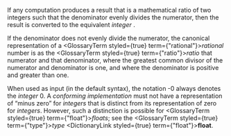  



If any computation produces a result that is a mathematical ratio of two integers such that the denominator evenly divides the numerator, then the result is converted to the equivalent *integer* . 



If the denominator does not evenly divide the numerator, the canonical representation of a <GlossaryTerm styled={true} term={"rational"}><i>rational</i></GlossaryTerm> number is as the <GlossaryTerm styled={true} term={"ratio"}><i>ratio</i></GlossaryTerm> that numerator and that denominator, where the greatest common divisor of the numerator and denominator is one, and where the denominator is positive and greater than one. 



When used as input (in the default syntax), the notation -0 always denotes the *integer* 0. A *conforming implementation* must not have a representation of “minus zero” for *integers* that is distinct from its representation of zero for *integers*. However, such a distinction is possible for <GlossaryTerm styled={true} term={"float"}><i>floats</i></GlossaryTerm>; see the <GlossaryTerm styled={true} term={"type"}><i>type</i></GlossaryTerm> <DictionaryLink styled={true} term={"float"}><b>float</b></DictionaryLink>. 



